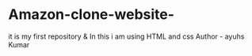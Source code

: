 # Amazon-clone-website-
 it is my first repository &amp; In this i am using HTML and css
Author - ayuhs Kumar
